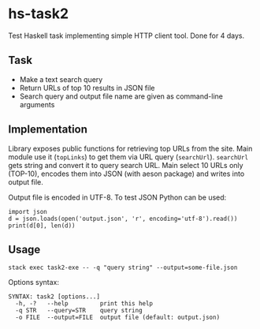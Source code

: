 # hs-task2

Test Haskell task implementing simple HTTP client tool.
Done for 4 days.

## Task

- Make a <SOME-SITE> text search query
- Return URLs of top 10 results in JSON file
- Search query and output file name are given as command-line arguments

## Implementation

Library exposes public functions for retrieving top URLs from the site.
Main module use it (`topLinks`) to get them via URL query (`searchUrl`).
`searchUrl` gets string and convert it to query search URL. Main select
10 URLs only (TOP-10), encodes them into JSON (with aeson package) and
writes into output file.

Output file is encoded in UTF-8. To test JSON Python can be used:

```
import json
d = json.loads(open('output.json', 'r', encoding='utf-8').read())
print(d[0], len(d))
```

## Usage

```
stack exec task2-exe -- -q "query string" --output=some-file.json
```
Options syntax:

```
SYNTAX: task2 [options...]
  -h, -?   --help         print this help
  -q STR   --query=STR    query string
  -o FILE  --output=FILE  output file (default: output.json)
```
